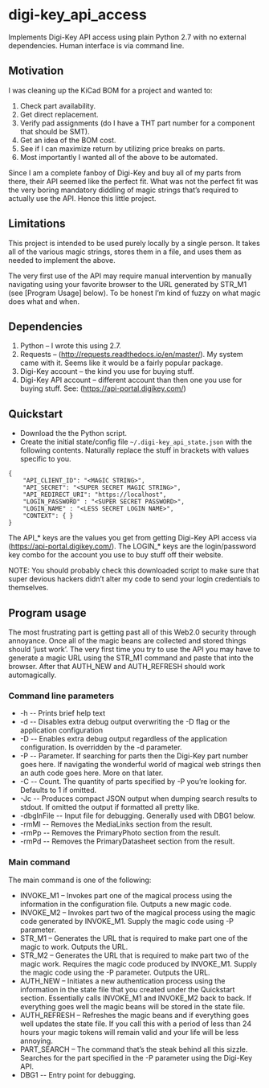 # digi-key_api_access
Implements Digi-Key API access using plain Python 2.7 with no external dependencies.  Human interface is via command line.

## Motivation
I was cleaning up the KiCad BOM for a project and wanted to:
1. Check part availability.
1. Get direct replacement.
1. Verify pad assignments (do I have a THT part number for a component that should be SMT).
1. Get an idea of the BOM cost.
1. See if I can maximize return by utilizing price breaks on parts.
1. Most importantly I wanted all of the above to be automated.

Since I am a complete fanboy of Digi-Key and buy all of my parts from there, their API seemed like the perfect fit.  What was not the perfect fit was the very boring mandatory diddling of magic strings that’s required to actually use the API.  Hence this little project.

## Limitations
This project is intended to be used purely locally by a single person.  It takes all of the various magic strings, stores them in a file, and uses them as needed to implement the above.

The very first use of the API may require manual intervention by manually navigating using your favorite browser to the URL generated by STR_M1 (see [Program Usage] below).  To be honest I’m kind of fuzzy on what magic does what and when.

## Dependencies
1. Python – I wrote this using 2.7. 
1. Requests – (http://requests.readthedocs.io/en/master/).  My system came with it.  Seems like it would be a fairly popular package.
1. Digi-Key account – the kind you use for buying stuff.
1. Digi-Key API account – different account than then one you use for buying stuff.  See: (https://api-portal.digikey.com/)

## Quickstart
+ Download the the Python script.
+ Create the initial state/config file `~/.digi-key_api_state.json` with the following contents.  Naturally replace the stuff in brackets with values specific to you.

```
{
 	"API_CLIENT_ID": "<MAGIC STRING>",
 	"API_SECRET": "<SUPER SECRET MAGIC STRING>",
 	"API_REDIRECT_URI": "https://localhost",
 	"LOGIN_PASSWORD" : "<SUPER SECRET PASSWORD>",
 	"LOGIN_NAME" : "<LESS SECRET LOGIN NAME>",
 	"CONTEXT": { }
}
```

The API_* keys are the values you get from getting Digi-Key API access via  (https://api-portal.digikey.com/).  The LOGIN_* keys are the login/password key combo for the account you use to buy stuff off their website.

NOTE: You should probably check this downloaded script to make sure that super devious hackers didn’t alter my code to send your login credentials to themselves.

## Program usage
The most frustrating part is getting past all of this Web2.0 security through annoyance.  Once all of the magic beans are collected and stored things should ‘just work’.  The very first time you try to use the API you may have to generate a magic URL using the STR_M1 command and paste that into the browser.  After that AUTH_NEW and AUTH_REFRESH should work automagically.

### Command line parameters
+ -h -- Prints  brief help text
+ -d -- Disables extra debug output overwriting the -D flag or the application configuration
+ -D -- Enables extra debug output regardless of the application configuration.  Is overridden by the -d parameter.
+ -P -- Parameter.  If searching for parts then the Digi-Key part number goes here.  If navigating the wonderful world of magical web strings then an auth code goes here.  More on that later.
+ -C -- Count.  The quantity of parts specified by -P you’re looking for.  Defaults to 1 if omitted.
+ -Jc -- Produces compact JSON output when dumping search results to stdout.  If omitted the output if formatted all pretty like.
+ -dbgInFile -- Input file for debugging.  Generally used with DBG1 below.
+ -rmMl -- Removes the MediaLinks section from the result.
+ -rmPp -- Removes the PrimaryPhoto section from the result.
+ -rmPd -- Removes the PrimaryDatasheet section from the result.

### Main command
The main command is one of the following:
+ INVOKE_M1 – Invokes part one of the magical process using the information in the configuration file.  Outputs a new magic code.
+ INVOKE_M2 – Invokes part two of the magical process using the magic code generated by INVOKE_M1.  Supply the magic code using -P parameter.
+ STR_M1 – Generates the URL that is required to make part one of the magic to work.  Outputs the URL.
+ STR_M2 – Generates the URL that is required to make part two of the magic work.  Requires the magic code produced by INVOKE_M1.  Supply the magic code using the -P parameter.  Outputs the URL.
+ AUTH_NEW – Initiates a new authentication process using the information in the state file that you created under the Quickstart section.  Essentially calls INVOKE_M1 and INVOKE_M2 back to back.  If everything goes well the magic beans will be stored in the state file.
+ AUTH_REFRESH – Refreshes the magic beans and if everything goes well updates the state file.  If you call this with a period of less than 24 hours your magic tokens will remain valid and your life will be less annoying.
+ PART_SEARCH – The command that’s the steak behind all this sizzle.  Searches for the part specified in the -P parameter using the Digi-Key API.
+ DBG1 -- Entry point for debugging.

